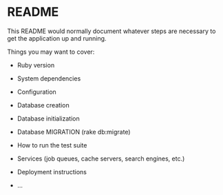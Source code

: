 # README

This README would normally document whatever steps are necessary to get the
application up and running.

Things you may want to cover:

* Ruby version

* System dependencies

* Configuration

* Database creation

* Database initialization

* Database MIGRATION (rake db:migrate)

* How to run the test suite

* Services (job queues, cache servers, search engines, etc.)

* Deployment instructions

* ...
